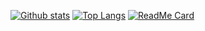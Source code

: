 [![Github stats](https://github-readme-stats.vercel.app/api?username=daiyizheng&show_icons=true&include_all_commits=true)](https://github.com/YourUsername/github-readme-stats)
[![Top Langs](https://github-readme-stats.vercel.app/api/top-langs/?username=daiyizheng&layout=compact)](https://github.com/YourUsername/github-readme-stats)
[![ReadMe Card](https://github-readme-stats.vercel.app/api/pin/?username=daiyizheng&repo=liyi-cute)](https://github.com/daiyizheng/liyi-cute)

